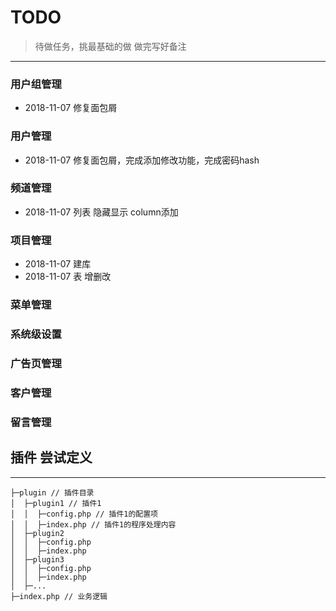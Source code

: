 # TODO

> 待做任务，挑最基础的做 做完写好备注

---

### 用户组管理
- 2018-11-07 修复面包屑

### 用户管理
- 2018-11-07 修复面包屑，完成添加修改功能，完成密码hash

### 频道管理
- 2018-11-07 列表 隐藏显示 column添加

### 项目管理
- 2018-11-07 建库
- 2018-11-07 表 增删改





### 菜单管理
### 系统级设置
### 广告页管理
### 客户管理
### 留言管理




## 插件 尝试定义

---
```
├─plugin // 插件目录
│  ├─plugin1 // 插件1
│  │  ├─config.php // 插件1的配置项
│  │  ├─index.php // 插件1的程序处理内容
│  ├─plugin2
│  │  ├─config.php
│  │  ├─index.php
│  ├─plugin3
│  │  ├─config.php
│  │  ├─index.php
│  ├─...
├─index.php // 业务逻辑
```


